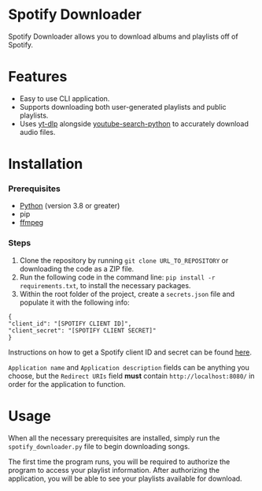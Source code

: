 # Spotify Downloader

Spotify Downloader allows you to download albums and playlists off of Spotify.

# Features

- Easy to use CLI application.
- Supports downloading both user-generated playlists and public playlists.
- Uses [yt-dlp](https://github.com/yt-dlp/yt-dlp)
  alongside [youtube-search-python](https://github.com/alexmercerind/youtube-search-python) to accurately download audio
  files.

# Installation

### Prerequisites

- [Python](https://www.python.org/downloads/) (version 3.8 or greater)
- pip
- [ffmpeg](https://ffmpeg.org/)

### Steps

1. Clone the repository by running ```git clone URL_TO_REPOSITORY``` or downloading the code as a ZIP file.
2. Run the following code in the command line: `pip install -r requirements.txt`, to install the necessary packages.
3. Within the root folder of the project, create a `secrets.json` file and populate it with the following info:

```
{
"client_id": "[SPOTIFY CLIENT ID]",
"client_secret": "[SPOTIFY CLIENT SECRET]"
}
```

Instructions on how to get a Spotify client ID and secret can be
found [here](https://developer.spotify.com/documentation/general/guides/authorization/app-settings/).

`Application name` and `Application description` fields can be anything you choose, but the `Redirect URIs` field
**must** contain `http://localhost:8080/` in order for the application to function.

# Usage

When all the necessary prerequisites are installed, simply run the `spotify_downloader.py` file to begin downloading
songs.

The first time the program runs, you will be required to authorize the program to access your playlist information.
After authorizing the application, you will be able to see your playlists available for download. 
